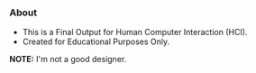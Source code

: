 ### About
* This is a Final Output for Human Computer Interaction (HCI).
* Created for Educational Purposes Only.
  
**NOTE:** I'm not a good designer.
